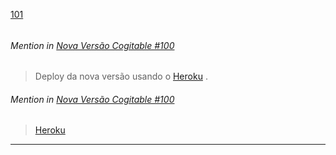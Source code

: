 [101](https://github.com/guilhermeprokisch/ideias/issues/101) 
###### 




 ######  Mention in [Nova Versão Cogitable #100](Nova-Versão-Cogitable-#100)  
 > Deploy da nova versão usando o [Heroku](Heroku) .


 ######  Mention in [Nova Versão Cogitable #100](Nova-Versão-Cogitable-#100)  
 > [Heroku](Heroku)

-------------------------------------------------------------------------------

